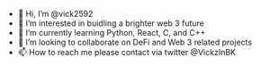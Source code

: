 - 👋 Hi, I’m @vick2592
- 👀 I’m interested in buidling a brighter web 3 future
- 🌱 I’m currently learning Python, React, C, and C++
- 💞️ I’m looking to collaborate on DeFi and Web 3 related projects
- 📫 How to reach me please contact via twitter @VickzInBK

<!---
vick2592/vick2592 is a ✨ special ✨ repository because its `README.md` (this file) appears on your GitHub profile.
You can click the Preview link to take a look at your changes.
--->
